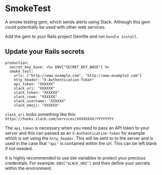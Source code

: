 # SmokeTest

A smoke testing gem, which sends alerts using Slack.
Although this gem could potentially be used with other web services.

Add the gem to your Rails project Gemfile and run `bundle install`.

## Update your Rails secrets

```
production:
  secret_key_base: <%= ENV["SECRET_KEY_BASE"] %>
  smoke_test:
    urls: ["http://www.example.com", "http://www.example2.com"]
    http_header: "X-Authentication-Token"
    api_token: "XXXXXX"
    slack_uri: "XXXXXX"
    slack_token: "XXXXXX"
    slack_room: "XXXXXX"
    slack_username: "XXXXXX"
    slack_emoji: "XXXXXX"
```

`slack_uri` looks something like this: `https://hooks.slack.com/services/XXXXXXXX/YYYYYYYY`

The `api_token` is necessary when you need to pass an API token to your server and this can passed as an `X-Authentication-Token` for example which is set using the `http_header`. This will be sent to to the server and is used in the case that `"api"` is contained within the url. This can be left blank if not needed.

It is highly recommended to use `ENV` variables to protect your precious credentials. For example: `ENV["SLACK_URI"]` and then define your secrets within the environment.
